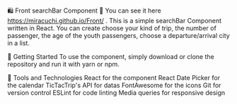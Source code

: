 
🛍️ Front searchBar Component 📝
You can see it here https://miracuchi.github.io/Front/ .
This is a simple searchBar Component written in React.
You can create choose your kind of trip, the number of passenger, the age of the youth passengers, choose a departure/arrival city in a list.

🚀 Getting Started
To use the component, simply download or clone the repository and run it with yarn or npm.

🔧 Tools and Technologies
React for the component
React Date Picker for the calendar
TicTacTrip's API for datas
FontAwesome for the icons
Git for version control
ESLint for code linting
Media queries for responsive design

